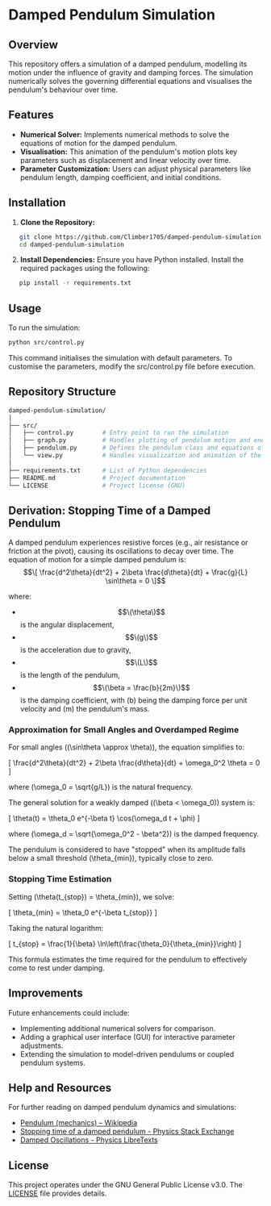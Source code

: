 # Damped Pendulum Simulation
## Overview
This repository offers a simulation of a damped pendulum, modelling its motion under the influence of gravity and damping forces. The simulation numerically solves the governing differential equations and visualises the pendulum's behaviour over time.

## Features
- **Numerical Solver:** Implements numerical methods to solve the equations of motion for the damped pendulum.
- **Visualisation:** This animation of the pendulum's motion plots key parameters such as displacement and linear velocity over time.
 - **Parameter Customization:** Users can adjust physical parameters like pendulum length, damping coefficient, and initial conditions.

## Installation
1. **Clone the Repository:**
```bash
   git clone https://github.com/Climber1705/damped-pendulum-simulation.git
   cd damped-pendulum-simulation
```
2. **Install Dependencies:**
Ensure you have Python installed. Install the required packages using the following:
```bash
   pip install -r requirements.txt
```

## Usage
To run the simulation:
```bash
python src/control.py
```
This command initialises the simulation with default parameters. To customise the parameters, modify the src/control.py file before execution.

## Repository Structure
```graphql
damped-pendulum-simulation/
│
├── src/
│   ├── control.py        # Entry point to run the simulation
│   ├── graph.py          # Handles plotting of pendulum motion and energy graphs
│   ├── pendulum.py       # Defines the pendulum class and equations of motion
│   └── view.py           # Handles visualization and animation of the pendulum
│
├── requirements.txt      # List of Python dependencies
├── README.md             # Project documentation
└── LICENSE               # Project license (GNU)
```

## Derivation: Stopping Time of a Damped Pendulum

A damped pendulum experiences resistive forces (e.g., air resistance or friction at the pivot), causing its oscillations to decay over time. The equation of motion for a simple damped pendulum is:
$$\[
\frac{d^2\theta}{dt^2} + 2\beta \frac{d\theta}{dt} + \frac{g}{L} \sin\theta = 0
\]$$

where:
- $$\(\theta\)$$ is the angular displacement,
- $$\(g\)$$ is the acceleration due to gravity,
- $$\(L\)$$ is the length of the pendulum,
- $$\(\beta = \frac{b}{2m}\)$$ is the damping coefficient, with \(b\) being the damping force per unit velocity and \(m\) the pendulum's mass.

### Approximation for Small Angles and Overdamped Regime

For small angles (\(\sin\theta \approx \theta\)), the equation simplifies to:

\[
\frac{d^2\theta}{dt^2} + 2\beta \frac{d\theta}{dt} + \omega_0^2 \theta = 0
\]

where \(\omega_0 = \sqrt{g/L}\) is the natural frequency.

The general solution for a weakly damped (\(\beta < \omega_0\)) system is:

\[
\theta(t) = \theta_0 e^{-\beta t} \cos(\omega_d t + \phi)
\]

where \(\omega_d = \sqrt{\omega_0^2 - \beta^2}\) is the damped frequency.

The pendulum is considered to have "stopped" when its amplitude falls below a small threshold \(\theta_{min}\), typically close to zero.

### Stopping Time Estimation

Setting \(\theta(t_{stop}) = \theta_{min}\), we solve:

\[
\theta_{min} = \theta_0 e^{-\beta t_{stop}}
\]

Taking the natural logarithm:

\[
t_{stop} = \frac{1}{\beta} \ln\left(\frac{\theta_0}{\theta_{min}}\right)
\]

This formula estimates the time required for the pendulum to effectively come to rest under damping.


## Improvements
Future enhancements could include:
- Implementing additional numerical solvers for comparison.
- Adding a graphical user interface (GUI) for interactive parameter adjustments.
- Extending the simulation to model-driven pendulums or coupled pendulum systems.

## Help and Resources
For further reading on damped pendulum dynamics and simulations:
- [Pendulum (mechanics) – Wikipedia](https://en.wikipedia.org/wiki/Pendulum_(mechanics))
- [Stopping time of a damped pendulum - Physics Stack Exchange](https://physics.stackexchange.com/questions/621912/stopping-time-of-a-damped-pendulum)
- [Damped Oscillations - Physics LibreTexts](https://phys.libretexts.org/Bookshelves/University_Physics/University_Physics_%28OpenStax%29/Book%3A_University_Physics_I_-_Mechanics_Sound_Oscillations_and_Waves_%28OpenStax%29/15%3A_Oscillations/15.06%3A_Damped_Oscillations)

## License
This project operates under the GNU General Public License v3.0. The [LICENSE](https://choosealicense.com/licenses/gpl-3.0/) file provides details.

